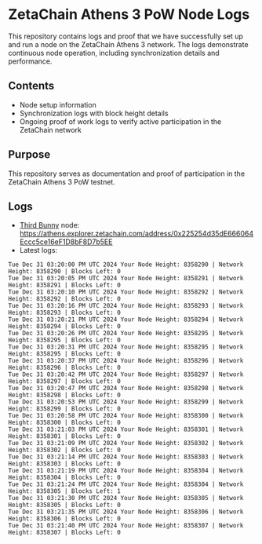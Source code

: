 # ZetaChain Athens 3 PoW Node Logs
This repository contains logs and proof that we have successfully set up and run a node on the ZetaChain Athens 3 network. The logs demonstrate continuous node operation, including synchronization details and performance.

## Contents
- Node setup information
- Synchronization logs with block height details
- Ongoing proof of work logs to verify active participation in the ZetaChain network

## Purpose
This repository serves as documentation and proof of participation in the ZetaChain Athens 3 PoW testnet.

## Logs

- [Third Bunny](https://thirdbunny.xyz/) node: https://athens.explorer.zetachain.com/address/0x225254d35dE666064Eccc5ce16eF1D8bF8D7b5EE
- Latest logs:
```
Tue Dec 31 03:20:00 PM UTC 2024 Your Node Height: 8358290 | Network Height: 8358290 | Blocks Left: 0
Tue Dec 31 03:20:05 PM UTC 2024 Your Node Height: 8358291 | Network Height: 8358291 | Blocks Left: 0
Tue Dec 31 03:20:10 PM UTC 2024 Your Node Height: 8358292 | Network Height: 8358292 | Blocks Left: 0
Tue Dec 31 03:20:16 PM UTC 2024 Your Node Height: 8358293 | Network Height: 8358293 | Blocks Left: 0
Tue Dec 31 03:20:21 PM UTC 2024 Your Node Height: 8358294 | Network Height: 8358294 | Blocks Left: 0
Tue Dec 31 03:20:26 PM UTC 2024 Your Node Height: 8358295 | Network Height: 8358295 | Blocks Left: 0
Tue Dec 31 03:20:31 PM UTC 2024 Your Node Height: 8358295 | Network Height: 8358295 | Blocks Left: 0
Tue Dec 31 03:20:37 PM UTC 2024 Your Node Height: 8358296 | Network Height: 8358296 | Blocks Left: 0
Tue Dec 31 03:20:42 PM UTC 2024 Your Node Height: 8358297 | Network Height: 8358297 | Blocks Left: 0
Tue Dec 31 03:20:47 PM UTC 2024 Your Node Height: 8358298 | Network Height: 8358298 | Blocks Left: 0
Tue Dec 31 03:20:53 PM UTC 2024 Your Node Height: 8358299 | Network Height: 8358299 | Blocks Left: 0
Tue Dec 31 03:20:58 PM UTC 2024 Your Node Height: 8358300 | Network Height: 8358300 | Blocks Left: 0
Tue Dec 31 03:21:03 PM UTC 2024 Your Node Height: 8358301 | Network Height: 8358301 | Blocks Left: 0
Tue Dec 31 03:21:09 PM UTC 2024 Your Node Height: 8358302 | Network Height: 8358302 | Blocks Left: 0
Tue Dec 31 03:21:14 PM UTC 2024 Your Node Height: 8358303 | Network Height: 8358303 | Blocks Left: 0
Tue Dec 31 03:21:19 PM UTC 2024 Your Node Height: 8358304 | Network Height: 8358304 | Blocks Left: 0
Tue Dec 31 03:21:24 PM UTC 2024 Your Node Height: 8358304 | Network Height: 8358305 | Blocks Left: 1
Tue Dec 31 03:21:30 PM UTC 2024 Your Node Height: 8358305 | Network Height: 8358305 | Blocks Left: 0
Tue Dec 31 03:21:35 PM UTC 2024 Your Node Height: 8358306 | Network Height: 8358306 | Blocks Left: 0
Tue Dec 31 03:21:40 PM UTC 2024 Your Node Height: 8358307 | Network Height: 8358307 | Blocks Left: 0
```
